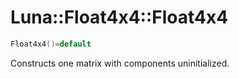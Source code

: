 # Luna::Float4x4::Float4x4

```c++
Float4x4()=default
```

Constructs one matrix with components uninitialized. 

